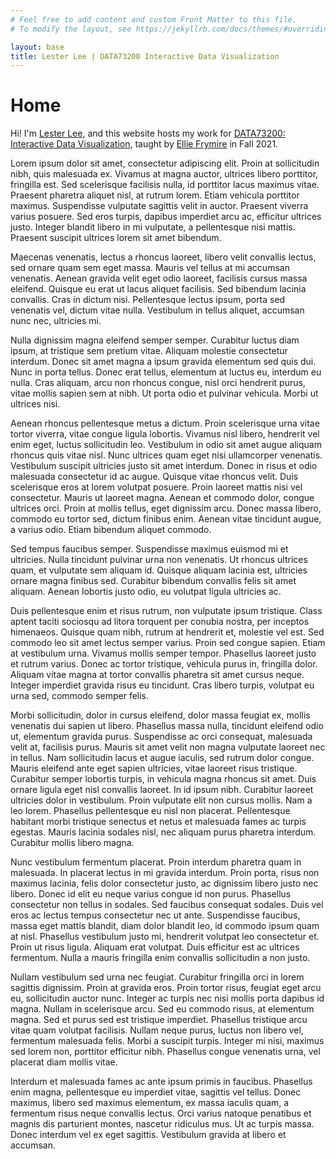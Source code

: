 ```yaml
---
# Feel free to add content and custom Front Matter to this file.
# To modify the layout, see https://jekyllrb.com/docs/themes/#overriding-theme-defaults

layout: base
title: Lester Lee | DATA73200 Interactive Data Visualization
---
```

# Home

Hi! I'm [Lester Lee](https://www.lester-lee.com), and this website hosts my work for [DATA73200: Interactive Data Visualization](https://gc.cuny.edu/Page-Elements/Academics-Research-Centers-Initiatives/Masters-Programs/Data-Analysis-and-Visualization), taught by [Ellie Frymire](http://elliefrymire.com/) in Fall 2021.



Lorem ipsum dolor sit amet, consectetur adipiscing elit. Proin at sollicitudin nibh, quis malesuada ex. Vivamus at magna auctor, ultrices libero porttitor, fringilla est. Sed scelerisque facilisis nulla, id porttitor lacus maximus vitae. Praesent pharetra aliquet nisl, at rutrum lorem. Etiam vehicula porttitor maximus. Suspendisse vulputate sagittis velit in auctor. Praesent viverra varius posuere. Sed eros turpis, dapibus imperdiet arcu ac, efficitur ultrices justo. Integer blandit libero in mi vulputate, a pellentesque nisi mattis. Praesent suscipit ultrices lorem sit amet bibendum.

Maecenas venenatis, lectus a rhoncus laoreet, libero velit convallis lectus, sed ornare quam sem eget massa. Mauris vel tellus at mi accumsan venenatis. Aenean gravida velit eget odio laoreet, facilisis cursus massa eleifend. Quisque eu erat ut lacus aliquet facilisis. Sed bibendum lacinia convallis. Cras in dictum nisi. Pellentesque lectus ipsum, porta sed venenatis vel, dictum vitae nulla. Vestibulum in tellus aliquet, accumsan nunc nec, ultricies mi.

Nulla dignissim magna eleifend semper semper. Curabitur luctus diam ipsum, at tristique sem pretium vitae. Aliquam molestie consectetur interdum. Donec sit amet magna a ipsum gravida elementum sed quis dui. Nunc in porta tellus. Donec erat tellus, elementum at luctus eu, interdum eu nulla. Cras aliquam, arcu non rhoncus congue, nisl orci hendrerit purus, vitae mollis sapien sem at nibh. Ut porta odio et pulvinar vehicula. Morbi ut ultrices nisi.

Aenean rhoncus pellentesque metus a dictum. Proin scelerisque urna vitae tortor viverra, vitae congue ligula lobortis. Vivamus nisl libero, hendrerit vel enim eget, luctus sollicitudin leo. Vestibulum in odio sit amet augue aliquam rhoncus quis vitae nisl. Nunc ultrices quam eget nisi ullamcorper venenatis. Vestibulum suscipit ultricies justo sit amet interdum. Donec in risus et odio malesuada consectetur id ac augue. Quisque vitae rhoncus velit. Duis scelerisque eros at lorem volutpat posuere. Proin laoreet mattis nisi vel consectetur. Mauris ut laoreet magna. Aenean et commodo dolor, congue ultrices orci. Proin at mollis tellus, eget dignissim arcu. Donec massa libero, commodo eu tortor sed, dictum finibus enim. Aenean vitae tincidunt augue, a varius odio. Etiam bibendum aliquet commodo.

Sed tempus faucibus semper. Suspendisse maximus euismod mi et ultricies. Nulla tincidunt pulvinar urna non venenatis. Ut rhoncus ultrices quam, et vulputate sem aliquam id. Quisque aliquam lacinia est, ultricies ornare magna finibus sed. Curabitur bibendum convallis felis sit amet aliquam. Aenean lobortis justo odio, eu volutpat ligula ultricies ac.

Duis pellentesque enim et risus rutrum, non vulputate ipsum tristique. Class aptent taciti sociosqu ad litora torquent per conubia nostra, per inceptos himenaeos. Quisque quam nibh, rutrum at hendrerit et, molestie vel est. Sed commodo leo sit amet lectus semper varius. Proin sed congue sapien. Etiam at vestibulum urna. Vivamus mollis semper tempor. Phasellus laoreet justo et rutrum varius. Donec ac tortor tristique, vehicula purus in, fringilla dolor. Aliquam vitae magna at tortor convallis pharetra sit amet cursus neque. Integer imperdiet gravida risus eu tincidunt. Cras libero turpis, volutpat eu urna sed, commodo semper felis.

Morbi sollicitudin, dolor in cursus eleifend, dolor massa feugiat ex, mollis venenatis dui sapien ut libero. Phasellus massa nulla, tincidunt eleifend odio ut, elementum gravida purus. Suspendisse ac orci consequat, malesuada velit at, facilisis purus. Mauris sit amet velit non magna vulputate laoreet nec in tellus. Nam sollicitudin lacus et augue iaculis, sed rutrum dolor congue. Mauris eleifend ante eget sapien ultricies, vitae laoreet risus tristique. Curabitur semper lobortis turpis, in vehicula magna rhoncus sit amet. Duis ornare ligula eget nisl convallis laoreet. In id ipsum nibh. Curabitur laoreet ultricies dolor in vestibulum. Proin vulputate elit non cursus mollis. Nam a leo lorem. Phasellus pellentesque eu nisl non placerat. Pellentesque habitant morbi tristique senectus et netus et malesuada fames ac turpis egestas. Mauris lacinia sodales nisl, nec aliquam purus pharetra interdum. Curabitur mollis libero magna.

Nunc vestibulum fermentum placerat. Proin interdum pharetra quam in malesuada. In placerat lectus in mi gravida interdum. Proin porta, risus non maximus lacinia, felis dolor consectetur justo, ac dignissim libero justo nec libero. Donec id elit eu neque varius congue id non purus. Phasellus consectetur non tellus in sodales. Sed faucibus consequat sodales. Duis vel eros ac lectus tempus consectetur nec ut ante. Suspendisse faucibus, massa eget mattis blandit, diam dolor blandit leo, id commodo ipsum quam at nisl. Phasellus vestibulum justo mi, hendrerit volutpat leo consectetur et. Proin ut risus ligula. Aliquam erat volutpat. Duis efficitur est ac ultrices fermentum. Nulla a mauris fringilla enim convallis sollicitudin a non justo.

Nullam vestibulum sed urna nec feugiat. Curabitur fringilla orci in lorem sagittis dignissim. Proin at gravida eros. Proin tortor risus, feugiat eget arcu eu, sollicitudin auctor nunc. Integer ac turpis nec nisi mollis porta dapibus id magna. Nullam in scelerisque arcu. Sed eu commodo risus, at elementum magna. Sed et purus sed est tristique imperdiet. Phasellus tristique arcu vitae quam volutpat facilisis. Nullam neque purus, luctus non libero vel, fermentum malesuada felis. Morbi a suscipit turpis. Integer mi nisi, maximus sed lorem non, porttitor efficitur nibh. Phasellus congue venenatis urna, vel placerat diam mollis vitae.

Interdum et malesuada fames ac ante ipsum primis in faucibus. Phasellus enim magna, pellentesque eu imperdiet vitae, sagittis vel tellus. Donec maximus, libero sed maximus elementum, ex massa iaculis quam, a fermentum risus neque convallis lectus. Orci varius natoque penatibus et magnis dis parturient montes, nascetur ridiculus mus. Ut ac turpis massa. Donec interdum vel ex eget sagittis. Vestibulum gravida at libero et accumsan. 